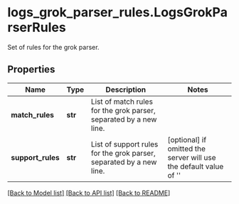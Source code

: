 # logs_grok_parser_rules.LogsGrokParserRules

Set of rules for the grok parser.
## Properties
Name | Type | Description | Notes
------------ | ------------- | ------------- | -------------
**match_rules** | **str** | List of match rules for the grok parser, separated by a new line. | 
**support_rules** | **str** | List of support rules for the grok parser, separated by a new line. | [optional]  if omitted the server will use the default value of ''

[[Back to Model list]](../README.md#documentation-for-models) [[Back to API list]](../README.md#documentation-for-api-endpoints) [[Back to README]](../README.md)


